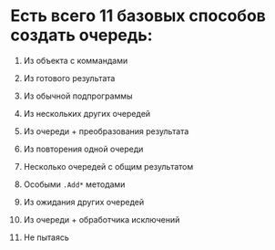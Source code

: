 ﻿


# Есть всего 11 базовых способов создать очередь:

1. <a path="Из объекта с коммандами">				Из объекта с коммандами					</a>

1. <a path="Из готового результата">				Из готового результата					</a>

1. <a path="С кодом для CPU">						Из обычной подпрограммы					</a>

1. <a path="Комбинируя другие очереди">				Из нескольких других очередей			</a>

1. <a path="Из очереди + преобразователя">			Из очереди + преобразования результата	</a>

1. <a path="Из повторения очереди">					Из повторения одной очереди				</a>

1. <a path="Множественное использование очереди">	Несколько очередей с общим результатом	</a>

1. <a path="Особые .Add методы">					Особыми `.Add*` методами				</a>

1. <a path="Из ожидания очередей">					Из ожидания других очередей				</a>

1. <a path="Обработка исключений">					Из очереди + обработчика исключений		</a>

1. <a path="Не создавая явно">						Не пытаясь								</a>


